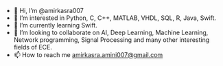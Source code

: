 - 👋 Hi, I’m @amirkasra007
- 👀 I’m interested in Python, C, C++, MATLAB, VHDL, SQL, R, Java, Swift.
- 🌱 I’m currently learning Swift.
- 💞️ I’m looking to collaborate on AI, Deep Learning, Machine Learning, Network programming, Signal Processing and many other interesting fields of ECE.
- 📫 How to reach me amirkasra.amini007@gmail.com

<!---
amirkasra007/amirkasra007 is a ✨ special ✨ repository because its `README.md` (this file) appears on your GitHub profile.
You can click the Preview link to take a look at your changes.
--->
